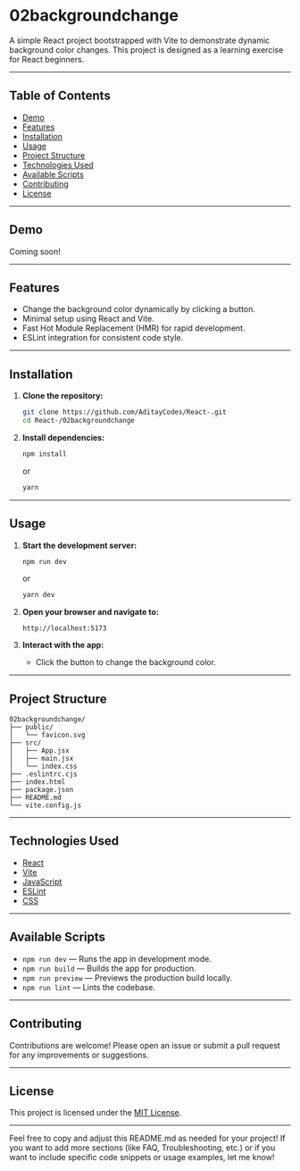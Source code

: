 
# 02backgroundchange

A simple React project bootstrapped with Vite to demonstrate dynamic background color changes. This project is designed as a learning exercise for React beginners.

---

## Table of Contents

- [Demo](#demo)
- [Features](#features)
- [Installation](#installation)
- [Usage](#usage)
- [Project Structure](#project-structure)
- [Technologies Used](#technologies-used)
- [Available Scripts](#available-scripts)
- [Contributing](#contributing)
- [License](#license)

---

## Demo

<!-- If you have a live demo, add the link here. Otherwise, remove this section. -->
Coming soon!

---

## Features

- Change the background color dynamically by clicking a button.
- Minimal setup using React and Vite.
- Fast Hot Module Replacement (HMR) for rapid development.
- ESLint integration for consistent code style.

---

## Installation

1. **Clone the repository:**
   ```bash
   git clone https://github.com/AditayCodes/React-.git
   cd React-/02backgroundchange
   ```

2. **Install dependencies:**
   ```bash
   npm install
   ```
   or
   ```bash
   yarn
   ```

---

## Usage

1. **Start the development server:**
   ```bash
   npm run dev
   ```
   or
   ```bash
   yarn dev
   ```

2. **Open your browser and navigate to:**
   ```
   http://localhost:5173
   ```

3. **Interact with the app:**
   - Click the button to change the background color.

---

## Project Structure

```
02backgroundchange/
├── public/
│   └── favicon.svg
├── src/
│   ├── App.jsx
│   ├── main.jsx
│   └── index.css
├── .eslintrc.cjs
├── index.html
├── package.json
├── README.md
└── vite.config.js
```

---

## Technologies Used

- [React](https://react.dev/)
- [Vite](https://vitejs.dev/)
- [JavaScript](https://developer.mozilla.org/en-US/docs/Web/JavaScript)
- [ESLint](https://eslint.org/)
- [CSS](https://developer.mozilla.org/en-US/docs/Web/CSS)

---

## Available Scripts

- `npm run dev` &mdash; Runs the app in development mode.
- `npm run build` &mdash; Builds the app for production.
- `npm run preview` &mdash; Previews the production build locally.
- `npm run lint` &mdash; Lints the codebase.

---

## Contributing

Contributions are welcome! Please open an issue or submit a pull request for any improvements or suggestions.

---

## License

This project is licensed under the [MIT License](../LICENSE).

---

Feel free to copy and adjust this README.md as needed for your project! If you want to add more sections (like FAQ, Troubleshooting, etc.) or if you want to include specific code snippets or usage examples, let me know!
